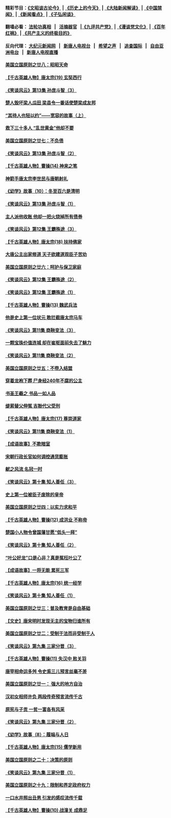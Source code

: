 #### 精彩节目：[《文昭谈古论今》](http://155.138.205.71/wenzhao) | [《历史上的今天》](http://155.138.205.71/today-in-history) | [《大陆新闻解读》](http://155.138.205.71/ntdtv-comedy) | [《中国禁闻》](http://155.138.205.71/ntdtv-news) | [《新闻看点》](http://155.138.205.71/news-insight) | [《子弘闲谈》](http://155.138.205.71/zihongxiantan/) 

 #### 翻墙必看： [法轮功真相](http://155.138.205.71:10000/videos/truth.html) &nbsp;&nbsp;|&nbsp;&nbsp; [活摘器官](http://155.138.205.71:10000/videos/res/Organs/) &nbsp;&nbsp;|[《九评共产党》](http://155.138.205.71:10000/videos/jiuping) | [《漫谈党文化》](http://155.138.205.71:10000/videos/mtdwh) | [《百年红祸》](http://155.138.205.71:10000/videos/bnhh) | [《共产主义的终极目的》](http://155.138.205.71:10000/videos/res/zjmd) 

 #### 反向代理： [大纪元新闻网](http://155.138.205.71:10080/) &nbsp;&nbsp;|&nbsp;&nbsp; [新唐人电视台](http://155.138.205.71:8000/) &nbsp;&nbsp;|&nbsp;&nbsp; [希望之声](http://155.138.205.71:8200/) &nbsp;&nbsp;|&nbsp;&nbsp; [追查国际](http://155.138.205.71:10010/) &nbsp;&nbsp;|&nbsp;&nbsp; [自由亚洲电台](http://155.138.205.71:9800/) &nbsp;&nbsp;|&nbsp;&nbsp; [新唐人电视直播](http://155.138.205.71/) 

#### [美国立国原则之廿八：昭昭天命](../pages/nsc975/n11060836.md?t=03020931) 

#### [【千古英雄人物】唐太宗(19) 玄奘西行](../pages/nsc975/n8046276.md?t=03020931) 

#### [《笑谈风云》第13集 孙庞斗智（3）](../pages/nsc975/n11070219.md?t=03020931) 

#### [楚人毁坏梁人瓜田 梁县令一番话使楚梁成友邦](../pages/nsc975/n11079326.md?t=03020931) 

#### [“其待人也轻以约”——宽容的故事（上）](../pages/nsc975/n3743407.md?t=03020931) 

#### [救下三十多人 “乱世黄金”他却不要](../pages/nsc975/n11053639.md?t=03020931) 

#### [美国立国原则之廿七：不负债](../pages/nsc975/n11060818.md?t=03020931) 

#### [《笑谈风云》第13集 孙庞斗智（2）](../pages/nsc975/n11070199.md?t=03020931) 

#### [【千古英雄人物】曹操(14) 神来之笔](../pages/nsc975/n7783346.md?t=03020931) 

#### [神箭手唐太宗李世民与唐朝射礼](../pages/nsc975/n11050034.md?t=03020931) 

#### [《幼学》故事（10）：冬至百六是清明](../pages/nsc975/n11025760.md?t=03020931) 

#### [《笑谈风云》第13集 孙庞斗智（1）](../pages/nsc975/n11070158.md?t=03020931) 

#### [主人派他收账 他却一把火烧掉所有债券](../pages/nsc975/n11070431.md?t=03020931) 

#### [《笑谈风云》第12集 王霸殊途（3）](../pages/nsc975/n11058708.md?t=03020931) 

#### [【千古英雄人物】唐太宗(18) 扶持佛家](../pages/nsc975/n8046271.md?t=03020931) 

#### [大唐公主出家修道 天子欲建道观臣子苦劝](../pages/nsc975/n11053988.md?t=03020931) 

#### [美国立国原则之廿六：呵护与保卫家庭](../pages/nsc975/n11056028.md?t=03020931) 

#### [《笑谈风云》第12集 王霸殊途（2）](../pages/nsc975/n11058661.md?t=03020931) 

#### [《笑谈风云》第12集 王霸殊途（1）](../pages/nsc975/n11058612.md?t=03020931) 

#### [【千古英雄人物】曹操(13) 魏武兵法](../pages/nsc975/n7783342.md?t=03020931) 

#### [他是史上第一位状元 敢拦截唐太宗马车](../pages/nsc975/n11064238.md?t=03020931) 

#### [《笑谈风云》第11集 商鞅变法（3）](../pages/nsc975/n11051540.md?t=03020931) 

#### [一颗宝珠价值连城 却在崔枢面前失去了魅力](../pages/nsc975/n11049666.md?t=03020931) 

#### [《笑谈风云》第11集 商鞅变法（2）](../pages/nsc975/n11051527.md?t=03020931) 

#### [美国立国原则之廿五：不卷入结盟](../pages/nsc975/n11049916.md?t=03020931) 

#### [穿着龙袍下葬 尸身经240年不腐的公主](../pages/nsc975/n11058573.md?t=03020931) 

#### [书圣王羲之 书品一如人品](../pages/nsc975/n10961724.md?t=03020931) 

#### [缇萦替父伸冤 吉翂代父受刑](../pages/nsc975/n3780463.md?t=03020931) 

#### [【千古英雄人物】唐太宗(17) 尊崇道家](../pages/nsc975/n8046261.md?t=03020931) 

#### [《笑谈风云》第11集 商鞅变法（1）](../pages/nsc975/n11051459.md?t=03020931) 

#### [【成语故事】不欺暗室](../pages/nsc975/n11056002.md?t=03020931) 

#### [宋朝行政长官如何调控通货膨胀](../pages/nsc975/n11055933.md?t=03020931) 

#### [献之风流 名冠一时](../pages/nsc975/n11011196.md?t=03020931) 

#### [《笑谈风云》第十集 知人善任（3）](../pages/nsc975/n11044990.md?t=03020931) 

#### [史上第一位被臣子废除的皇帝](../pages/nsc975/n11053637.md?t=03020931) 

#### [美国立国原则之廿四：以实力求和平](../pages/nsc975/n11046955.md?t=03020931) 

#### [【千古英雄人物】曹操(12) 成洪业 不称帝](../pages/nsc975/n7783338.md?t=03020931) 

#### [楚国小人物令曾国藩甘愿“低头一拜”](../pages/nsc975/n11013087.md?t=03020931) 

#### [《笑谈风云》第十集 知人善任（2）](../pages/nsc975/n11044937.md?t=03020931) 

#### [“叶公好龙”口是心非？真是冤枉叶公了](../pages/nsc975/n11008777.md?t=03020931) 

#### [【成语故事】一将无能 累死三军](../pages/nsc975/n11046538.md?t=03020931) 

#### [【千古英雄人物】唐太宗(16) 统一经学](../pages/nsc975/n8046259.md?t=03020931) 

#### [《笑谈风云》第十集 知人善任（1）](../pages/nsc975/n11032532.md?t=03020931) 

#### [美国立国原则之廿三：普及教育是自由基础](../pages/nsc975/n11044655.md?t=03020931) 

#### [【文史】唐宋明时发现无主的宝物归谁所有](../pages/nsc975/n11036075.md?t=03020931) 

#### [美国立国原则之廿二：受制于法而非受制于人](../pages/nsc975/n11038266.md?t=03020931) 

#### [《笑谈风云》第九集 三家分晋（3）](../pages/nsc975/n11028646.md?t=03020931) 

#### [【千古英雄人物】曹操(11) 失汉中 败关羽](../pages/nsc975/n7783328.md?t=03020931) 

#### [唐宰相命运多舛 令史奚三儿预言丝毫不差](../pages/nsc975/n334750.md?t=03020931) 

#### [美国立国原则之廿一： 强大的地方自治](../pages/nsc975/n11036069.md?t=03020931) 

#### [汉初女相师许负 两段传奇预言流传千古](../pages/nsc975/n11035453.md?t=03020931) 

#### [原宪与子贡 一贫一富各有风采](../pages/nsc975/n11013094.md?t=03020931) 

#### [《笑谈风云》第九集 三家分晋（2）](../pages/nsc975/n11028610.md?t=03020931) 

#### [《幼学》故事（8）：履端与人日](../pages/nsc975/n10990550.md?t=03020931) 

#### [【千古英雄人物】唐太宗(15) 儒学新用](../pages/nsc975/n8046225.md?t=03020931) 

#### [美国立国原则之二十：决策的原则](../pages/nsc975/n11034691.md?t=03020931) 

#### [《笑谈风云》第九集 三家分晋（1）](../pages/nsc975/n11028591.md?t=03020931) 

#### [美国立国原则之十九：限制和界定政府权力](../pages/nsc975/n11023895.md?t=03020931) 

#### [一口水井照出丑男 引发的感叹流传千载](../pages/nsc975/n11004598.md?t=03020931) 

#### [【千古英雄人物】曹操(10) 战潼关 成鼎足](../pages/nsc975/n7779963.md?t=03020931) 

